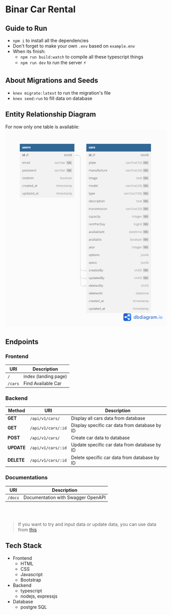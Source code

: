# Binar Car Rental

## Guide to Run 
* `npm i` to install all the dependencies
* Don't forget to make your own `.env` based on `example.env`
* When its finish:
    * `npm run build:watch` to compile all these typescript things
    * `npm run dev` to run the server ⚡

## About Migrations and Seeds
* `knex migrate:latest` to run the migration's file
* `knex seed:run` to fill data on database

## Entity Relationship Diagram

For now only one table is available: <br>
![Table Car](imagesforREADME/ERD-dbdiagram.png) <br>

## Endpoints

### Frontend
 URI | Description | 
 --- | ----------- |
`/`     | index (landing page) |
`/cars` | Find Available Car |

### Backend
Method | URI | Description | 
------ | --- | ----------- |
**GET** | `/api/v1/cars/` | Display all cars data from database |
**GET** | `/api/v1/cars/:id` | Display specific car data from database by ID |
**POST** | `/api/v1/cars/` | Create car data to database |
**UPDATE** | `/api/v1/cars/:id` | Update specific car data from database by ID |
**DELETE** | `/api/v1/cars/:id` | Delete specific car data from database by ID |

### Documentations
 URI | Description | 
 --- | ----------- |
 `/docs` | Documentation with Swagger OpenAPI |


<br>

<!-- You can see about the collections of those endpoint in [this postman's collection link](https://api.postman.com/collections/17866226-0f681f4e-3adc-4cc0-934e-47fd02781c1e?access_key=PMAT-01HEWNMCSMQ6801R6N5XCNDDG4) -->

<br>

> If you want to try and input data or update data, you can use data from [this](https://github.com/pockypoem/car-management-dashboard/blob/main/src/data/cars.json)


## Tech Stack
* Frontend
    * HTML
    * CSS
    * Javascript
    * Bootstrap
* Backend
    * typescript
    * nodejs, expressjs
* Database
    * postgre SQL